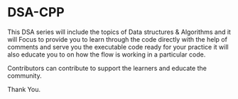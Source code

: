 # DSA-CPP

This DSA series will include the topics of Data structures & Algorithms
and it will Focus to provide you to learn through the code directly with the help of comments and serve you the executable code ready for your practice
it will also educate you to on how the flow is working in a particular code.

Contributors can contribute to support the learners and educate the community.

Thank You.

